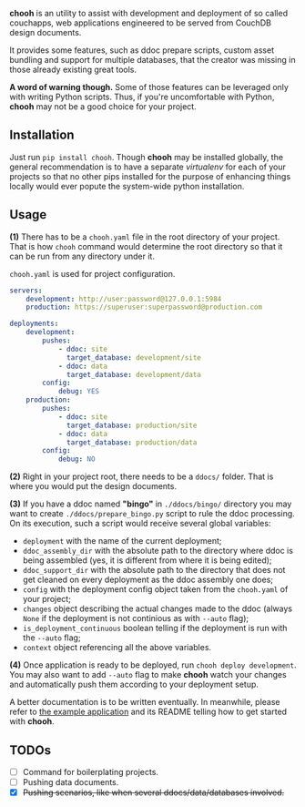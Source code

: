 **chooh** is an utility to assist with development and deployment
of so called couchapps, web applications engineered to be served from CouchDB
design documents.

It provides some features, such as ddoc prepare scripts, custom asset
bundling and support for multiple databases, that the creator was missing
in those already existing great tools.

**A word of warning though.** Some of those features can be leveraged only
with writing Python scripts. Thus, if you're uncomfortable with Python,
**chooh** may not be a good choice for your project.


## Installation

Just run `pip install chooh`. Though **chooh** may be installed globally,
the general recommendation is to have a separate _virtualenv_ for each of your
projects so that no other pips installed for the purpose of enhancing things
locally would ever popute the system-wide python installation.


## Usage

**(1)** There has to be a `chooh.yaml` file in the root directory of your
project. That is how `chooh` command would determine the root directory so that
it can be run from any directory under it.

`chooh.yaml` is used for project configuration.

```yaml
servers:
    development: http://user:password@127.0.0.1:5984
    production: https://superuser:superpassword@production.com

deployments:
    development:
        pushes:
            - ddoc: site
              target_database: development/site
            - ddoc: data
              target_database: development/data
        config:
            debug: YES
    production:
        pushes:
            - ddoc: site
              target_database: production/site
            - ddoc: data
              target_database: production/data
        config:
            debug: NO
```

**(2)** Right in your project root, there needs to be a `ddocs/` folder.
That is where you would put the design documents.

**(3)** If you have a ddoc named **"bingo"** in `./ddocs/bingo/` directory you
may want to create `./ddocs/prepare_bingo.py` script to rule the ddoc
processing. On its execution, such a script would receive several global
variables:

- `deployment` with the name of the current deployment;
- `ddoc_assembly_dir` with the absolute path to the directory where ddoc is
  being assembled (yes, it is different from where it is being edited);
- `ddoc_support_dir` with the absolute path to the directory that does not get
  cleaned on every deployment as the ddoc assembly one does;
- `config` with the deployment config object taken from the `chooh.yaml` of your
  project;
- `changes` object describing the actual changes made to the ddoc (always `None`
  if the deployment is not continious as with `--auto` flag);
- `is_deployment_continuous` boolean telling if the deployment is run with the
  `--auto` flag;
- `context` object referencing all the above variables.

**(4)** Once application is ready to be deployed, run `chooh deploy development`.
You may also want to add `--auto` flag to make **chooh** watch your changes
and automatically push them according to your deployment setup.


A better documentation is to be written eventually. In meanwhile, please
refer to [the example application](https://github.com/mcmlxxxiii/chooh-demo)
and its README telling how to get started with **chooh**.


## TODOs

- [ ] Command for boilerplating projects.
- [ ] Pushing data documents.
- [x] ~~Pushing scenarios, like when several ddocs/data/databases involved.~~
